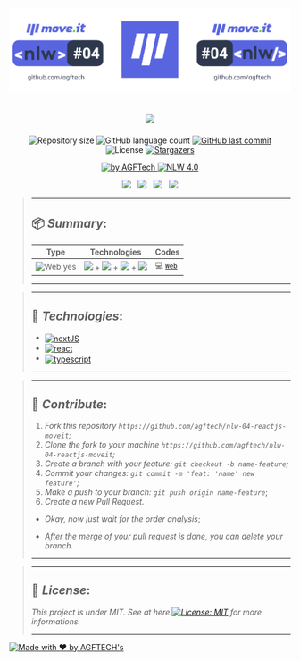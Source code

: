 <h1 align="center">
<img alt="move.it" title="move.it" src="https://github.com/agftech/nlw-04-reactjs-moveit/blob/main/.github/custom-nlw-04-move-it.svg" width="625px" />
</h1>

<h2 align="center">
<img src="https://img.shields.io/badge/Project developed during the -NLW 4.0 ReactJS TRAIL by 🚀 Rocketseat-5965E0?style=for-the-badge"/>
</h2>

<p align="center">	
  <img alt="Repository size" src="https://img.shields.io/github/repo-size/agftech/nlw-04-reactjs-moveit?color=5965E0">
  <img alt="GitHub language count" src="https://img.shields.io/github/languages/count/agftech/nlw-04-reactjs-moveit?color=5965E0">
  <a href="https://github.com/agftech/nlw-04-reactjs-moveit/commits/master">
    <img alt="GitHub last commit" src="https://img.shields.io/github/last-commit/agftech/nlw-04-reactjs-moveit?color=5965E0">
  </a> 
  <img alt="License" src="https://img.shields.io/badge/license-MIT-5965E0">
  <a href="https://github.com/agftech/nlw-04-reactjs-moveit/stargazers">
    <img alt="Stargazers" src="https://img.shields.io/github/stars/agftech/nlw-04-reactjs-moveit?color=5965E0&logo=github">
  </a>
</p>

<p align="Center">
  <a href="https://github.com/agftech" target="_blank">
  <img alt="by AGFTech" src="https://img.shields.io/badge/made%20by-AGFTECH's-5965E0">
  </a>
  <a aria-label="Completed" href="https://nextlevelweek.com/episodios/react/1/edicao/4">
   <img alt="NLW 4.0" src="https://img.shields.io/badge/ NLW 4.0 ReactJS Trail-Move.It-5965E0">
  </a>
</p>

<p align="center">
  <a href="#package-summary"><img src="https://img.shields.io/badge/Summary-2E384D?style=for-the-badge"/></a>&nbsp;&nbsp;
  <a href="#rocket-technologies"><img src="https://img.shields.io/badge/Technologies-2E384D?style=for-the-badge"/></a>&nbsp;&nbsp;
  <a href="#handshake-contribute"><img src="https://img.shields.io/badge/contribute-2E384D?style=for-the-badge"/></a>&nbsp;&nbsp;
  <a href="#memo-license"><img src="https://img.shields.io/badge/License-2E384D?style=for-the-badge"/></a>
</p>

> ---
>
> ## :package: _**Summary**_:
>
> | Type  | Technologies                                                                                         | Codes
> | --------- | ---------------------------------------------------------------------------------------------------- | -----------------------
> | <img src="https://img.shields.io/badge/Web%3F-yes-2E384D?" alt="Web yes" /> | [<img src="https://img.shields.io/badge/CSS-1572B6?logo=css3"/>](http://www.w3.org/TR/css3-roadmap/) + [<img src="https://img.shields.io/badge/NextJS-000000?logo=next.js"/>](https://nextjs.org/) + [<img src="https://img.shields.io/badge/ReactJS-000000?logo=react"/>](https://reactjs.org/) + [<img src="https://img.shields.io/badge/TypeScript-007ACC?color=FFFFFF&logo=typescript"/>](https://www.typescriptlang.org/) | :computer: [`Web`](https://github.com/agftech/nlw-04-reactjs-moveit)
>
> ---

> ---
>
> ## :rocket: _**Technologies**_:
> - <a href="https://nextjs.org/"><img alt="nextJS" align="center" src="https://img.shields.io/badge/-NextJS-gray.svg?color=6A788D&style=for-the-badge" /></a> 
> - <a href="https://reactjs.org/"><img alt="react" align="center" src="https://img.shields.io/badge/-reactJS-gray.svg?color=6A788D&style=for-the-badge" /></a>
> - <a href="https://www.typescriptlang.org/"><img alt="typescript" align="center" src="https://img.shields.io/badge/-typescript-gray.svg?color=6A788D&style=for-the-badge" /></a>
>
> ---

> ---
> ## :handshake: _**Contribute**_:
> 1. *Fork this repository `https://github.com/agftech/nlw-04-reactjs-moveit`;*
> 2. *Clone the fork to your machine `https://github.com/agftech/nlw-04-reactjs-moveit`;*
> 3. *Create a branch with your feature: `git checkout -b name-feature`;*
> 4. *Commit your changes: `git commit -m 'feat: 'name' new feature'`;*
> 5. *Make a push to your branch: `git push origin name-feature`*;
> 6. *Create a new Pull Request.*
>
> - *Okay, now just wait for the order analysis*;
>
> - *After the merge of your pull request is done, you can delete your branch.*
>
> ---

> ---
>
> ## :memo: _**License**_:
>
> *This project is under MIT. See at here [![License: MIT](https://img.shields.io/badge/License-MIT-5965E0.svg)](https://opensource.org/licenses/MIT)  for more informations.*
>
> ---

<a href="https://github.com/agftech" target="_blank">
    <img alt="Made with ♥ by AGFTECH's" src="https://img.shields.io/badge/Made with ♥ by -AGFTECH's-5965E0">
</a>